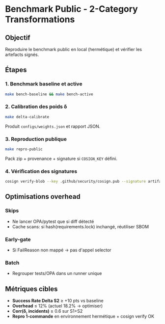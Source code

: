 # Benchmark Public - 2-Category Transformations

## Objectif
Reproduire le benchmark public en local (hermétique) et vérifier les artefacts signés.

## Étapes

### 1. Benchmark baseline et active
```bash
make bench-baseline && make bench-active
```

### 2. Calibration des poids δ
```bash
make delta-calibrate
```
Produit `configs/weights.json` et rapport JSON.

### 3. Reproduction publique
```bash
make repro-public
```
Pack zip + provenance + signature si `COSIGN_KEY` défini.

### 4. Vérification des signatures
```bash
cosign verify-blob --key .github/security/cosign.pub --signature artifacts/bench_public/audit.sig artifacts/bench_public/audit_pack.zip
```

## Optimisations overhead

### Skips
- Ne lancer OPA/pytest que si diff détecté
- Cache scans: si hash(requirements.lock) inchangé, réutiliser SBOM

### Early-gate
- Si FailReason non mappé → pas d'appel selector

### Batch
- Regrouper tests/OPA dans un runner unique

## Métriques cibles

- **Success Rate Delta S2** ≥ +10 pts vs baseline
- **Overhead** ≤ 12% (actuel 18.2% → optimiser)
- **Corr(δ, incidents)** ≥ 0.6 sur S1+S2
- **Repro 1-commande** en environnement hermétique + cosign verify OK
